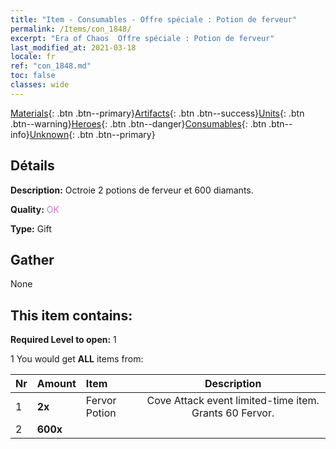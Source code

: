 ```yaml
---
title: "Item - Consumables - Offre spéciale : Potion de ferveur"
permalink: /Items/con_1848/
excerpt: "Era of Chaos  Offre spéciale : Potion de ferveur"
last_modified_at: 2021-03-18
locale: fr
ref: "con_1848.md"
toc: false
classes: wide
---
```

 [Materials](/fr/Items/){: .btn .btn--primary}[Artifacts](/fr/Items/Artifacts/){: .btn .btn--success}[Units](/fr/Items/Units/){: .btn .btn--warning}[Heroes](/fr/Items/Heroes/){: .btn .btn--danger}[Consumables](/fr/Items/Consumables/){: .btn .btn--info}[Unknown](/fr/Items/Unknown/){: .btn .btn--primary}

## Détails
 **Description:** Octroie 2 potions de ferveur et 600 diamants.

 **Quality:** <span style="color: #DA70D6">OK</span>

 **Type:** Gift

## Gather

  None

## This item contains:

 **Required Level to open:** 1

 1 You would get **ALL** items  from:

  | Nr | Amount |     Item    | Description |
  |:---|:-------|:------------|:-----------:|
  | 1 |  **2x** | Fervor Potion | Cove Attack event limited-time item. Grants 60 Fervor.  | 
  | 2 |  **600x** | <i class="fas fa-gem"/> |  | 
